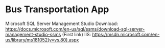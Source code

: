 # Bus Transportation App

Microsoft SQL Server Management Studio Download: https://docs.microsoft.com/en-us/sql/ssms/download-sql-server-management-studio-ssms (First link)
IIS: https://msdn.microsoft.com/en-us/library/ms181052(v=vs.80).aspx
